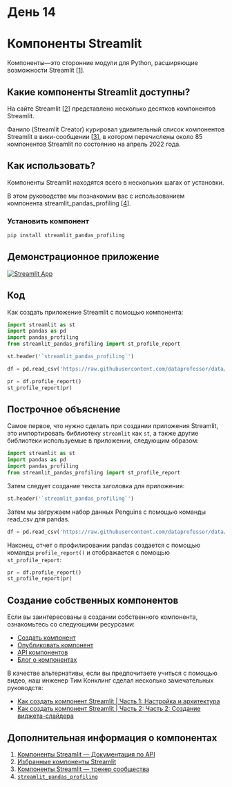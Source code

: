 # День 14

# **Компоненты Streamlit**

Компоненты—это сторонние модули для Python, расширяющие возможности Streamlit [[1](https://docs.streamlit.io/library/components)].

## **Какие компоненты Streamlit доступны?**

На сайте Streamlit [[2](https://streamlit.io/components)] представлено несколько десятков компонентов Streamlit.

Фанило (Streamlit Creator) курировал удивительный список компонентов Streamlit в вики-сообщении [[3](https://discuss.streamlit.io/t/streamlit-components-community-tracker/4634)], в котором перечислены около 85 компонентов Streamlit по состоянию на апрель 2022 года.

## **Как использовать?**

Компоненты Streamlit находятся всего в нескольких шагах от установки.

В этом руководстве мы познакомим вас с использованием компонента streamlit_pandas_profiling [[4](https://share.streamlit.io/okld/streamlit-gallery/main?p=pandas-profiling)].

### **Установить компонент**

```bash
pip install streamlit_pandas_profiling
```

## **Демонстрационное приложение**

[![Streamlit App](https://static.streamlit.io/badges/streamlit_badge_black_white.svg)](https://share.streamlit.io/dataprofessor/streamlit-components/)

## **Код**

Как создать приложение Streamlit с помощью компонента:

```python
import streamlit as st
import pandas as pd
import pandas_profiling
from streamlit_pandas_profiling import st_profile_report

st.header('`streamlit_pandas_profiling`')

df = pd.read_csv('https://raw.githubusercontent.com/dataprofessor/data/master/penguins_cleaned.csv')

pr = df.profile_report()
st_profile_report(pr)
```

## **Построчное объяснение**

Самое первое, что нужно сделать при создании приложения Streamlit, это импортировать библиотеку `streamlit` как `st`, а также другие библиотеки используемые в приложении, следующим образом:

```python
import streamlit as st
import pandas as pd
import pandas_profiling
from streamlit_pandas_profiling import st_profile_report
```

Затем следует создание текста заголовка для приложения:

```python
st.header('`streamlit_pandas_profiling`')
```

Затем мы загружаем набор данных Penguins с помощью команды read_csv для pandas.

```python
df = pd.read_csv('https://raw.githubusercontent.com/dataprofessor/data/master/penguins_cleaned.csv')
```

Наконец, отчет о профилировании pandas создается с помощью команды `profile_report()` и отображается с помощью `st_profile_report`:

```python
pr = df.profile_report()
st_profile_report(pr)
```

## **Создание собственных компонентов**

Если вы заинтересованы в создании собственного компонента, ознакомьтесь со следующими ресурсами:

- [Создать компонент](https://docs.streamlit.io/library/components/create)
- [Опубликовать компонент](https://docs.streamlit.io/library/components/publish)
- [API компонентов](https://docs.streamlit.io/library/components/components-api)
- [Блог о компонентах](https://blog.streamlit.io/introduction-streamlit-components/)

В качестве альтернативы, если вы предпочитаете учиться с помощью видео, наш инженер Тим Конклинг сделал несколько замечательных руководств:

- [Как создать компонент Streamlit | Часть 1: Настройка и архитектура](https://youtu.be/BuD3gILJW-Q)
- [Как создать компонент Streamlit | Часть 2: Часть 2: Создание виджета-слайдера](https://youtu.be/QjccJl_7Jco)

## **Дополнительная информация о компонентах**

1. [Компоненты Streamlit — Документация по API](https://docs.streamlit.io/library/components)
2. [Избранные компоненты Streamlit](https://streamlit.io/components) 
3. [Компоненты Streamlit — трекер сообщества](https://discuss.streamlit.io/t/streamlit-components-community-tracker/4634)
4. [`streamlit_pandas_profiling`](https://share.streamlit.io/okld/streamlit-gallery/main?p=pandas-profiling)
